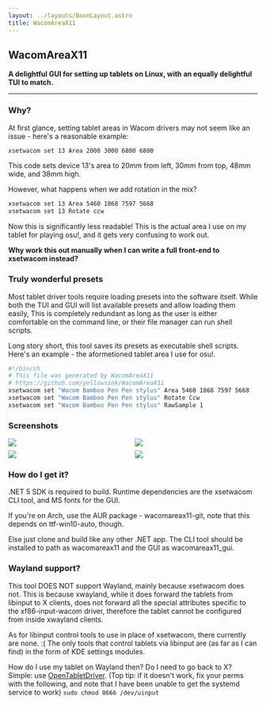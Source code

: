 ```yaml
---
layout: ../layouts/BaseLayout.astro
title: WacomAreaX11
---
```


## WacomAreaX11
**A delightful GUI for setting up tablets on Linux, with an equally delightful TUI to match.**

---

### Why?

At first glance, setting tablet areas in Wacom drivers may not seem like
an issue - here's a reasonable example:
```bash
xsetwacom set 13 Area 2000 3000 6800 6800
```
This code sets device 13's area to 20mm from left, 30mm from top, 48mm
wide, and 38mm high.

However, what happens when we add rotation in the mix?
```bash
xsetwacom set 13 Area 5460 1868 7597 5668
xsetwacom set 13 Rotate ccw
```
Now this is significantly less readable! This is the actual area I use on
my tablet for playing osu!, and it gets very confusing to work out.

**Why work this out manually when I can write a full front-end to xsetwacom instead?**

### Truly wonderful presets
Most tablet driver tools require loading presets into the software itself.
While both the TUI and GUI will list available presets and allow loading
them easily, This is completely redundant as long as the user is either
comfortable on the command line, or their file manager can run shell
scripts.

Long story short, this tool saves its presets as executable shell scripts.
Here's an example - the aformetioned tablet area I use for osu!.
```bash
#!/bin/sh
# This file was generated by WacomAreaX11
# https://github.com/yellowsink/WacomAreaX11
xsetwacom set "Wacom Bamboo Pen Pen stylus" Area 5460 1868 7597 5668
xsetwacom set "Wacom Bamboo Pen Pen stylus" Rotate Ccw
xsetwacom set "Wacom Bamboo Pen Pen stylus" RawSample 1
```

### Screenshots
<div style="display: grid; grid-template-columns: 1fr 1fr; gap: .5rem" class="grid grid-cols-2 gap-2 <lg:grid-cols-1">
  <img style="max-width: 100%" src="/wacom_screenshots/gui_1.png" />
  <img style="max-width: 100%" src="/wacom_screenshots/gui_2.png" />
  <img style="max-width: 100%" src="/wacom_screenshots/gui_3.png" />
  <img style="max-width: 100%" src="/wacom_screenshots/tui.png" />
</div>

### How do I get it?
.NET 5 SDK is required to build. Runtime dependencies are the xsetwacom CLI tool, and MS fonts for the GUI.

If you're on Arch, use the AUR package - wacomareax11-git, note that this depends on ttf-win10-auto, though.

Else just clone and build like any other .NET app. The CLI tool should be
installed to path as wacomareax11 and the GUI as wacomareax11_gui.

### Wayland support?
This tool DOES NOT support Wayland, mainly because xsetwacom does not.
This is because xwayland, while it does forward the tablets from libinput
to X clients, does not forward all the special attributes specific to the
xf86-input-wacom driver, therefore the tablet cannot be configured from
inside xwayland clients.

As for libinput control tools to use in place of xsetwacom, there
currently are none. :( The only tools that control tablets via libinput
are (as far as I can find) in the form of KDE settings modules.

How do I use my tablet on Wayland then? Do I need to go back to X? Simple:
use [OpenTabletDriver](https://opentabletdriver.net/). (Top
tip: if it doesn't work, fix your perms with the following, and note that
I have been unable to get the systemd service to work)
`sudo chmod 0666 /dev/uinput`
